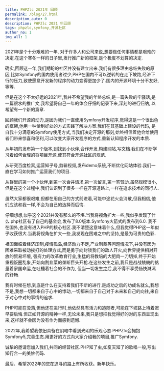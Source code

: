```yaml
---
title: PHPZlc 2021年 回顾
permalink: /blog/27.html
description_auto: 0
description: PHPZlc 2021 年回顾
tags: phpzlc,symfony,开源社区
author_no: 1
img_all: 1
---
```


2021年是个十分艰难的一年, 对于许多人和公司来说,想要做任何事情都是艰难的决定.在这个寒冬一样的日子里,发行推广新的框架,是个极度不划算的决定.

确实,回顾这一年,我们期盼的社区并没有建立出来.我们有很多理由总结失败的原因,比如Symfony的国内使用者过少,PHP在国内不可以逆转的在走下坡路,经济下行的压力,致使愿意开发新的程序的动力变得更加少了.国内的开源环境十分不友好,等等.

但是在这个不太好运的2021年,我并不希望我的年终总结,是一篇失败的牢骚话,是一篇很水的推广文,我希望将自己一年的体会仔细的记录下来,深刻的进行归纳, 以希望有一个新的篇章.

回顾我们开源的动力,是因为我们一直使用Symfony开发程序,觉得这是一个很出色的框架,他用一种恰到好处的方式实践了解决方案.我们在其基础上建设的代码, 是自我十分满意的Symfony使用方式,当我们决定开源的那刻,始终相信着他会给使用者们带来惊喜和便利,可以改变大家开发程序的方式,重新认知程序开发的本质.

从年初的发布第一个版本,到找到小伙伴,合作开发,构建网站,写文档.我们在不断学习着如何合理的将项目开源,使其符合开源社区的规范.

从研究百度检索,运营知乎号,剪辑视频,发布demo系统,不断优化网站体验.我们一直在学习如何推广运营我们的项目.

从群里的第一个小伙伴,到第一次合并请求,第一次留言,第一笔赞助.虽然规模很小,但是在这个过程中,我们认识到了很多一样在开源道路上,一样在追求技术的同行人.

虽然大家都很艰难,但都在用自己的方式前进着,可能中途花火会消散,但我相信,他们应该和我一样,不会为自己的选择而后悔.

仔细想想,似乎这个2021并没有那么的不堪.当我将视角扩大一些,我似乎发现了什么.php社区有了自己的基金会,发布了8.0版本.Symfony火箭式的发布到6.0. 我不在国外,也没有进入PHP的核心社区.我不清楚这意味着什么,但我觉得PHP这一年似乎收获很大.当我将视角在扩大一些,我发现在困难之中的坚持,是最为可贵的色彩.

祖国面临着经济压制,疫情孤岛,经济动力不足,产业制裁等问题情况下,并没有因为困难采取被动挨打的处理方式,而是勇于向封锁我们的敌人开火,向世界提供相对开放的贸易坏境, 强有力的改革教育行业,生猛的将教培的大肥肉一刀切掉,终于开始重视饭圈乱象,开始向割韭菜的垄断巨头开枪.在这些发生之前,我只是战战兢兢的掂量着家国命运,在吐槽着社会的不作为, 但当一切发生之后,我不得不享受畅快淋漓的舒畅.

我有时候在想,到底是什么在支持着我们不断的进行,是成功之后的功成名就么,我想不是,我想一切都来自于心中的悸动,一切都来自于自己对于未来和自己的向往,来自于对心中对的事情的追求.

PHP可能在没落,但他还在进行时,他依然具有活力和追随者,可能在下坡路上待着迟早要后悔.但正如开源的精神一样,无论未来,我只是想把我觉得好的对的东西呈现出来,这样就不会因为没有作为而感到遗憾.

2022年,我希望我依旧具备在阴暗中看到光明的乐观心态.PHPZlc会拥抱Symfony5,完善生态.用更好的方式向大家介绍我的项目,推广Symfony.

诚挚的邀请您加入我们,共同的经营社区.PHP知了虫,如夏天知了的歌唱一般,写出知行合一的美妙代码.

最后，希望2022年的您在追寻的路上有所收获。新年快乐。



